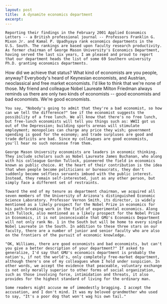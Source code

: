 ```yaml
---
layout: post
title:  A dynamite economics department
excerpt:
---
```












	Reporting their findings in the February 2001 Applied Economics Letters -- a British professional journal -- Professors Franklin G. Mixon Jr. and Kamal P. Upadhyaya rank economics departments in the U.S. South. The rankings are based upon faculty research productivity. As former chairman of George Mason University's Economics Department, having served the last six years, I am pleased and proud to report that our department heads the list of some 69 Southern university Ph.D. granting economics departments.

How did we achieve that status? What kind of economists are you people, anyway? Everybody's heard of Keynesian economists, and Austrian, neoclassical and free market economists. I'd like to think that we're none of those. My friend and colleague Nobel Laureate Milton Friedman always reminds us there are only two kinds of economists -- good economists and bad economists. We're good economists.

	You say, "Nobody's going to admit that they're a bad economist, so how can we tell the difference?" See if the economist suggests the possibility of a free lunch. We all know that there's no free lunch, but free-lunch economists will tell you things such as: WWII got us out of the Depression; building sports arenas will stimulate employment; monopolies can charge any price they wish; government spending is good for the economy; and trade surpluses are good and trade deficits are bad. Since my colleagues are good economists, you'll hear no such nonsense from them.

	George Mason University economists are leaders in economic thinking. They include scholars such as Nobel Laureate James Buchanan, who along with his colleague Gordon Tullock, pioneered the field in economics known as public choice. At the heart of their contribution is the idea that when people become politicians or bureaucrats, they don't suddenly become selfless servants imbued with the public interest. Instead, they remain self-interested, just as any other person, but simply face a different set of restraints.

	Toward the end of my tenure as department chairman, we acquired all seven members of the University of Arizona's distinguished Economic Science Laboratory. Professor Vernon Smith, its director, is widely mentioned as a likely prospect for the Nobel Prize in economics for his path-breaking work in the field of experimental economics. Along with Tullock, also mentioned as a likely prospect for the Nobel Prize in Economics, it is not inconceivable that GMU's Economics Department will not only rank No. 1 in the South but will be home to every single Nobel Laureate in the South. In addition to these three stars on our faculty, there are a number of junior and senior faculty who are also on the frontiers of the pursuit of economic knowledge.

	"OK, Williams, there are good economists and bad economists, but can't you give a better description of your department?" If asked to generalize, I'd say that GMU's economics department is probably the nation's, if not the world's, only completely free-market department, although there's one of my colleagues whom I hold under suspicion. In other words, we accept the evidence that peaceable, voluntary exchange is not only morally superior to other forms of social organization, such as those involving force, intimidation and threats, it also provides for the highest standard of living for the ordinary man.

	Some readers might accuse me of immodestly bragging. I accept the accusation, and I don't mind. It was my beloved grandmother who used to say, "It's a poor dog that won't wag his own tail."


